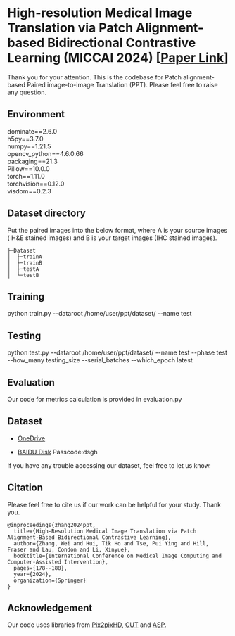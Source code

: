 # **High-resolution Medical Image Translation via Patch Alignment-based Bidirectional Contrastive Learning (MICCAI 2024)** [[Paper Link](https://link.springer.com/chapter/10.1007/978-3-031-72083-3_17)]

Thank you for your attention. This is the codebase for Patch alignment-based Paired image-to-image Translation (PPT). Please feel free to raise any question.



## Environment

dominate==2.6.0 <br>
h5py==3.7.0 <br>
numpy==1.21.5 <br>
opencv_python==4.6.0.66 <br>
packaging==21.3 <br>
Pillow==10.0.0 <br>
torch==1.11.0 <br>
torchvision==0.12.0 <br>
visdom==0.2.3 <br>



## Dataset  directory

Put the paired images into the below format, where A is your source images ( H&E stained images) and B is your target images (IHC stained images). 

```
├─Dataset
│  ├─trainA
│  ├─trainB
│  ├─testA
│  └─testB
```



## Training

python train.py --dataroot /home/user/ppt/dataset/ --name test



## Testing

python test.py --dataroot /home/user/ppt/dataset/ --name test --phase test --how_many testing_size --serial_batches --which_epoch latest



## Evaluation

Our code for metrics calculation is provided in evaluation.py



## Dataset

* [OneDrive](https://portland-my.sharepoint.com/:f:/g/personal/wzhang472-c_my_cityu_edu_hk/Eqlv5Dz9rApCvtwXlRBtPVMBM18vy0jQ-anLvSaWkXr6BA)

* [BAIDU Disk](https://pan.baidu.com/s/1kQ8PdEbWVcuqwEtc3T9avg?pwd=dsgh) Passcode:dsgh 

If you have any trouble accessing our dataset, feel free to let us know. 



## Citation

 Please feel free to cite us if our work can be helpful for your study. Thank you.

```
@inproceedings{zhang2024ppt,
  title={High-Resolution Medical Image Translation via Patch Alignment-Based Bidirectional Contrastive Learning},
  author={Zhang, Wei and Hui, Tik Ho and Tse, Pui Ying and Hill, Fraser and Lau, Condon and Li, Xinyue},
  booktitle={International Conference on Medical Image Computing and Computer-Assisted Intervention},
  pages={178--188},
  year={2024},
  organization={Springer}
}
```



## Acknowledgement

Our code uses libraries from [Pix2pixHD](https://github.com/NVIDIA/pix2pixHD), [CUT](https://github.com/taesungp/contrastive-unpaired-translation) and [ASP](https://github.com/lifangda01/AdaptiveSupervisedPatchNCE).
